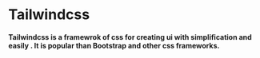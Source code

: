# Tailwindcss
#### Tailwindcss is a framewrok of css for creating ui with simplification and easily . It is popular than Bootstrap and other css frameworks.

